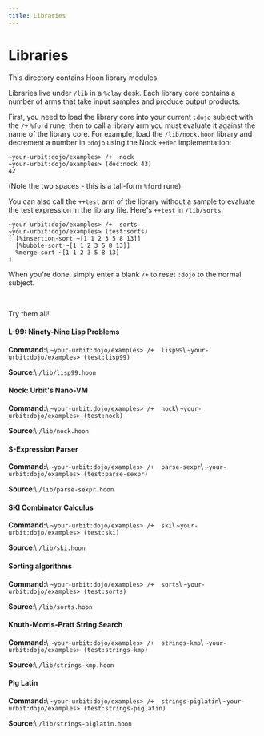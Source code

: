 ```yaml
---
title: Libraries
---
```


# Libraries

This directory contains Hoon library modules.

Libraries live under `/lib` in a `%clay` desk. Each library core contains a
number of arms that take input samples and produce output products.

First, you need to load the library core into your current `:dojo` subject with
the `/+` `%ford` rune, then to call a library arm you must evaluate it against
the name of the library core. For example, load the `/lib/nock.hoon` library and
decrement a number in `:dojo` using the Nock `++dec` implementation:

    ~your-urbit:dojo/examples> /+  nock
    ~your-urbit:dojo/examples> (dec:nock 43)
    42

(Note the two spaces - this is a tall-form `%ford` rune)

You can also call the `++test` arm of the library without a sample to evaluate
the test expression in the library file. Here's `++test` in `/lib/sorts`:

    ~your-urbit:dojo/examples> /+  sorts
    ~your-urbit:dojo/examples> (test:sorts)
    [ [%insertion-sort ~[1 1 2 3 5 8 13]]
      [%bubble-sort ~[1 1 2 3 5 8 13]]
      %merge-sort ~[1 1 2 3 5 8 13]
    ]

When you're done, simply enter a blank `/+` to reset `:dojo` to the normal
subject.

<br />

Try them all!

#### L-99: Ninety-Nine Lisp Problems

**Command:**\\ `~your-urbit:dojo/examples> /+  lisp99`\\
`~your-urbit:dojo/examples> (test:lisp99)`

**Source**:\\ `/lib/lisp99.hoon`

#### Nock: Urbit's Nano-VM

**Command:**\\ `~your-urbit:dojo/examples> /+  nock`\\
`~your-urbit:dojo/examples> (test:nock)`

**Source**:\\ `/lib/nock.hoon`

#### S-Expression Parser

**Command:**\\ `~your-urbit:dojo/examples> /+  parse-sexpr`\\
`~your-urbit:dojo/examples> (test:parse-sexpr)`

**Source**:\\ `/lib/parse-sexpr.hoon`

#### SKI Combinator Calculus

**Command:**\\ `~your-urbit:dojo/examples> /+  ski`\\
`~your-urbit:dojo/examples> (test:ski)`

**Source**:\\ `/lib/ski.hoon`

#### Sorting algorithms

**Command:**\\ `~your-urbit:dojo/examples> /+  sorts`\\
`~your-urbit:dojo/examples> (test:sorts)`

**Source**:\\ `/lib/sorts.hoon`

#### Knuth-Morris-Pratt String Search

**Command:**\\ `~your-urbit:dojo/examples> /+  strings-kmp`\\
`~your-urbit:dojo/examples> (test:strings-kmp)`

**Source**:\\ `/lib/strings-kmp.hoon`

#### Pig Latin

**Command:**\\ `~your-urbit:dojo/examples> /+  strings-piglatin`\\
`~your-urbit:dojo/examples> (test:strings-piglatin)`

**Source**:\\ `/lib/strings-piglatin.hoon`
